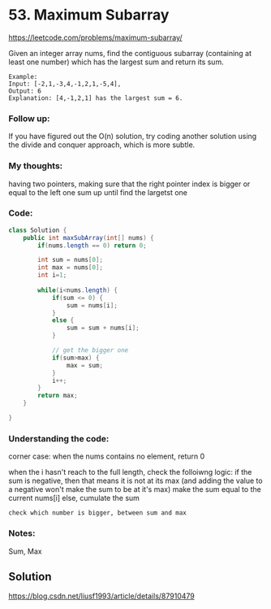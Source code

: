 # 53. Maximum Subarray 

https://leetcode.com/problems/maximum-subarray/


Given an integer array nums, find the contiguous subarray (containing at least one number) which has the largest sum and return its sum.

```
Example:
Input: [-2,1,-3,4,-1,2,1,-5,4],
Output: 6
Explanation: [4,-1,2,1] has the largest sum = 6.
```

### Follow up:
If you have figured out the O(n) solution, try coding another solution using the divide and conquer approach, which is more subtle.


### My thoughts: 
having two pointers, making sure that the right pointer index is bigger or equal to the left one
sum up until find the largetst one 


### Code: 
```java
class Solution {
    public int maxSubArray(int[] nums) {
        if(nums.length == 0) return 0; 

        int sum = nums[0]; 
        int max = nums[0]; 
        int i=1; 
        
        while(i<nums.length) {
            if(sum <= 0) {
                sum = nums[i]; 
            }
            else {
                sum = sum + nums[i]; 
            }

            // get the bigger one
            if(sum>max) {
                max = sum; 
            }
            i++; 
        }
        return max; 
    }

}
```

### Understanding the code: 
corner case: when the nums contains no element, return 0

when the i hasn't reach to the full length, check the folloiwng logic: 
    if the sum is negative, then that means it is not at its max (and adding the value to a negative won't make the sum to be at it's max)
        make the sum equal to the current nums[i] 
    else, cumulate the sum 

    check which number is bigger, between sum and max 
    

### Notes: 
Sum, Max 

## Solution
https://blog.csdn.net/liusf1993/article/details/87910479


